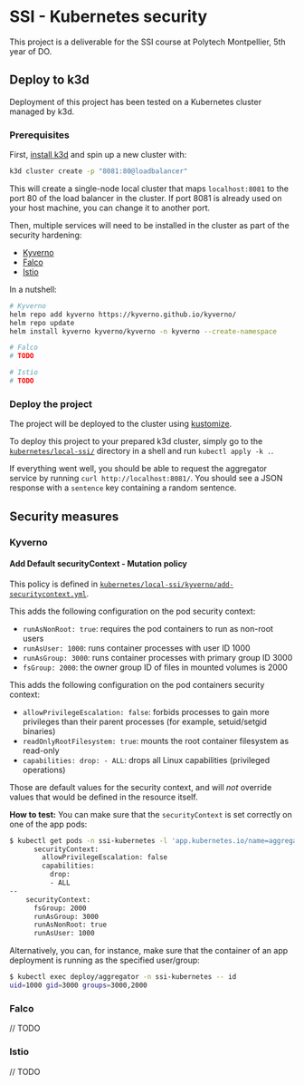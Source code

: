 # SSI - Kubernetes security

This project is a deliverable for the SSI course at Polytech Montpellier, 5th
year of DO.

## Deploy to k3d

Deployment of this project has been tested on a Kubernetes cluster managed by
k3d.

### Prerequisites

First, [install k3d](https://k3d.io/stable/#installation) and spin up a new
cluster with:

```sh
k3d cluster create -p "8081:80@loadbalancer"
```

This will create a single-node local cluster that maps `localhost:8081` to the
port 80 of the load balancer in the cluster. If port 8081 is already used on
your host machine, you can change it to another port.

Then, multiple services will need to be installed in the cluster as part of the
security hardening:

- [Kyverno](https://kyverno.io/docs/installation/methods/)
- [Falco](https://falco.org/docs/getting-started/falco-kubernetes-quickstart/)
- [Istio](https://istio.io/latest/docs/setup/install/helm/) 

In a nutshell:

```sh
# Kyverno
helm repo add kyverno https://kyverno.github.io/kyverno/
helm repo update
helm install kyverno kyverno/kyverno -n kyverno --create-namespace

# Falco
# TODO

# Istio
# TODO
```

### Deploy the project

The project will be deployed to the cluster using
[kustomize](https://kustomize.io/).

To deploy this project to your prepared k3d cluster, simply go to the
[`kubernetes/local-ssi/`](./kubernetes/local-ssi) directory in a shell and run
`kubectl apply -k .`.

If everything went well, you should be able to request the aggregator service
by running `curl http://localhost:8081/`. You should see a JSON response with a
`sentence` key containing a random sentence.

## Security measures

### Kyverno

#### Add Default securityContext - Mutation policy

This policy is defined in
[`kubernetes/local-ssi/kyverno/add-securitycontext.yml`](kubernetes/local-ssi/kyverno/add-securitycontext.yml).

This adds the following configuration on the pod security context:
- `runAsNonRoot: true`: requires the pod containers to run as non-root users
- `runAsUser: 1000`: runs container processes with user ID 1000
- `runAsGroup: 3000`: runs container processes with primary group ID 3000
- `fsGroup: 2000`: the owner group ID of files in mounted volumes is 2000

This adds the following configuration on the pod containers security context:
- `allowPrivilegeEscalation: false`: forbids processes to gain more privileges
  than their parent processes (for example, setuid/setgid binaries)
- `readOnlyRootFilesystem: true`: mounts the root container filesystem as
  read-only
- `capabilities: drop: - ALL`: drops all Linux capabilities (privileged
  operations)

Those are default values for the security context, and will _not_ override
values that would be defined in the resource itself.

**How to test:** You can make sure that the `securityContext` is set correctly
on one of the app pods:

```sh
$ kubectl get pods -n ssi-kubernetes -l 'app.kubernetes.io/name=aggregator' -o yaml | grep -A 4 securityContext
      securityContext:
        allowPrivilegeEscalation: false
        capabilities:
          drop:
          - ALL
--
    securityContext:
      fsGroup: 2000
      runAsGroup: 3000
      runAsNonRoot: true
      runAsUser: 1000
```

Alternatively, you can, for instance, make sure that the container of an app
deployment is running as the specified user/group:

```sh
$ kubectl exec deploy/aggregator -n ssi-kubernetes -- id
uid=1000 gid=3000 groups=3000,2000
```

### Falco

// TODO

### Istio

// TODO
